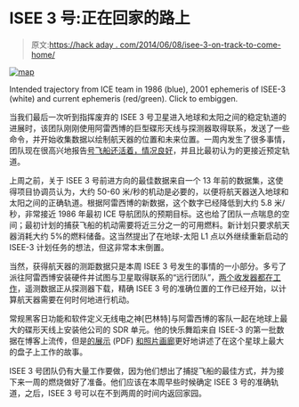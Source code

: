 # ISEE 3 号:正在回家的路上

> 原文:[https://hack aday . com/2014/06/08/isee-3-on-track-to-come-home/](https://hackaday.com/2014/06/08/isee-3-on-track-to-come-home/)

[![map](../Images/f058f40509ae2d461a864780e57f77db.png)](https://hackaday.com/wp-content/uploads/2014/06/oopastedgraphic-3.jpg)

Intended trajectory from ICE team in 1986 (blue), 2001 ephemeris of ISEE-3 (white) and current ephemeris (red/green). Click to embiggen.

当我们最后一次听到指挥废弃的 ISEE 3 号卫星进入地球和太阳之间的稳定轨道的进展时，该团队刚刚使用阿雷西博的巨型碟形天线与探测器取得联系，发送了一些命令，并开始收集数据以绘制航天器的位置和未来位置。一周内发生了很多事情，团队现在很高兴地报告[号飞船还活着，情况良好](http://spacecollege.org/isee3/updated-ephemeris-for-isee-3-at-jpl-horizons.html)，并且比最初认为的更接近预定轨道。

上周之前，关于 ISEE 3 号前进方向的最佳数据来自一个 13 年前的数据集，这使得项目协调员认为，大约 50-60 米/秒的机动是必要的，以便将航天器送入地球和太阳之间的正确轨道。根据阿雷西博的新数据，这个数字已经降低到大约 5.8 米/秒，非常接近 1986 年最初 ICE 导航团队的预期目标。这也给了团队一点喘息的空间；最初计划的捕获飞船的机动需要将近三分之一的可用燃料。新计划只要求航天器消耗大约 5%的燃料储备。这当然提出了在地球-太阳 L1 点以外继续重新启动的 ISEE-3 计划任务的想法，但这非常本末倒置。

当然，获得航天器的测距数据只是本周 ISEE 3 号发生的事情的一小部分。多亏了派往阿雷西博安装硬件并试图与卫星取得联系的“远行团队”，[两个收发器都在工作](http://spacecollege.org/isee3/isee-3-status-report-6-june-2014-afternoon.html)，遥测数据正从探测器下载，精确 ISEE 3 号的准确位置的工作已经开始，以计算航天器需要在何时何地进行机动。

常规黑客日功能和软件定义无线电之神[巴林特]与阿雷西博的客队一起在地球上最大的碟形天线上安装他公司的 SDR 单元。他的快乐舞蹈来自 ISEE-3 的第一批数据在博客上流传，但是[的展示](http://spench.net/drupal/files/Balint_Seeber-ISEE-3_Reboot_Project.pdf) (PDF) [和照片画廊](http://gallery.spench.net/v/Arecibo/)更好地讲述了在这个星球上最大的盘子上工作的故事。

ISEE 3 号团队仍有大量工作要做，因为他们想出了捕捉飞船的最佳方式，并为接下来一周的燃烧做好了准备。他们应该在本周早些时候确定 ISEE 3 号的准确轨道，之后，ISEE 3 号可以在不到两周的时间内返回家园。